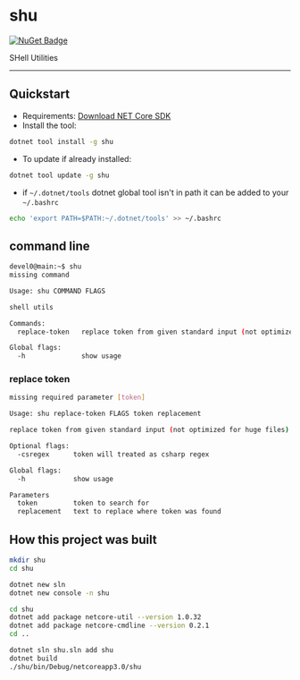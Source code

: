 # shu

[![NuGet Badge](https://buildstats.info/nuget/shu)](https://www.nuget.org/packages/shu/)

SHell Utilities

<hr/>

## Quickstart

- Requirements: [Download NET Core SDK](https://dotnet.microsoft.com/download)
- Install the tool:

```sh
dotnet tool install -g shu
```

- To update if already installed:

```sh
dotnet tool update -g shu
```

- if `~/.dotnet/tools` dotnet global tool isn't in path it can be added to your `~/.bashrc`

```sh
echo 'export PATH=$PATH:~/.dotnet/tools' >> ~/.bashrc
```

## command line

```sh
devel0@main:~$ shu
missing command

Usage: shu COMMAND FLAGS

shell utils

Commands:
  replace-token   replace token from given standard input (not optimized for huge files)

Global flags:
  -h              show usage
```

### replace token

```sh
missing required parameter [token]

Usage: shu replace-token FLAGS token replacement

replace token from given standard input (not optimized for huge files)

Optional flags:
  -csregex      token will treated as csharp regex

Global flags:
  -h            show usage

Parameters
  token         token to search for
  replacement   text to replace where token was found
```

## How this project was built

```sh
mkdir shu
cd shu

dotnet new sln
dotnet new console -n shu

cd shu
dotnet add package netcore-util --version 1.0.32
dotnet add package netcore-cmdline --version 0.2.1
cd ..

dotnet sln shu.sln add shu
dotnet build
./shu/bin/Debug/netcoreapp3.0/shu
```
